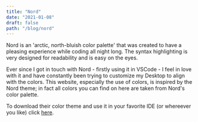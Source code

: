 ```yaml
---
title: "Nord"
date: "2021-01-08"
draft: false
path: "/blog/nord"
---
```

Nord is an 'arctic, north-bluish color palette' that was created to have a pleasing experience while coding all night long. The syntax highlighting is very designed for readability and is easy on the eyes. 

Ever since I got in touch with Nord - firstly using it in VSCode - I feel in love with it and have constantly been trying to customize my Desktop to align with the colors. This website, especially the use of colors, is inspired by the Nord theme; in fact all colors you can find on here are taken from Nord's color palette.

To download their color theme and use it in your favorite IDE (or whereever you like) click [here](https://www.nordtheme.com/ports).

